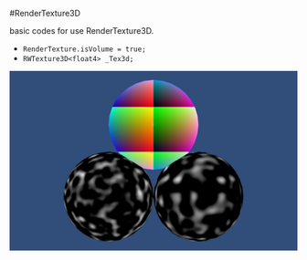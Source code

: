 #RenderTexture3D

basic codes for use RenderTexture3D.

- `RenderTexture.isVolume = true;`
- `RWTexture3D<float4> _Tex3d;`

![](ScreenShot/Capture.png)
